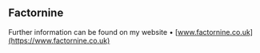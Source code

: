 ## Factornine

Further information can be found on my website •
[www.factornine.co.uk](https://www.factornine.co.uk)
